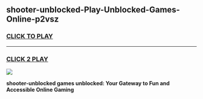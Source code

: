 
## shooter-unblocked-Play-Unblocked-Games-Online-p2vsz
<h3>
<a href="https://premium76.site?title=shooter-unblocked&ref=25A">CLICK TO PLAY</a></h3>
<hr>

<h3>
<a href="https://premium76.site?title=shooter-unblocked&ref=25A">CLICK 2 PLAY</a>
  
</h3>

<a href="https://premium76.site?title=shooter-unblocked&ref=25A"><img src="https://clearcache.store/games.png"></a>


**shooter-unblocked games unblocked: Your Gateway to Fun and Accessible Online Gaming**
